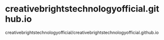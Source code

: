 # creativebrightstechnologyofficial.github.io
creativebrightstechnologyofficial/creativebrightstechnologyofficial.github.io

